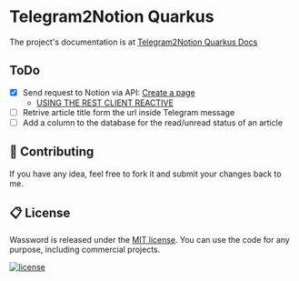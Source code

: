 # Telegram2Notion Quarkus

The project's documentation is at [Telegram2Notion Quarkus Docs](https://docs.page/polilluminato/telegram2notion-quarkus)

## ToDo

* [X] Send request to Notion via API: [Create a page](https://developers.notion.com/reference/post-page)
  * [USING THE REST CLIENT REACTIVE](https://quarkus.io/guides/rest-client-reactive)
* [ ] Retrive article title form the url inside Telegram message
* [ ] Add a column to the database for the read/unread status of an article

## 💎 Contributing

If you have any idea, feel free to fork it and submit your changes back to me.

## 📋 License

Wassword is released under the [MIT license](LICENSE.md). You can use the code for any purpose, including commercial projects.

[![license](https://img.shields.io/badge/License-MIT-yellow.svg)](https://opensource.org/licenses/MIT)